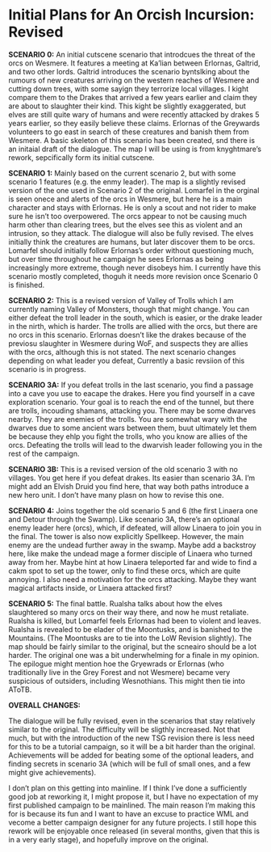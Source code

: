 # Initial Plans for An Orcish Incursion: Revised

**SCENARIO 0:** An initial cutscene scenario that introdcues the threat of the orcs on Wesmere. It features a meeting at Ka’lian between Erlornas, Galtrid, and two other lords. Galtrid introduces the scenario byntslking about the rumours of new creatures arriving on the western reaches of Wesmere and cutting down trees, with some sayign they terrorize local villages. I kight compare them to the Drakes that arrived a few years earlier and claim they are about to slaughter their kind. This kight be slightly exaggerated, but elves are still quite wary of humans and were recently attacked by drakes 5 years earlier, so they easily believe these claims. Erlornas of the Greywards volunteers to go east in search of these creatures and banish them from Wesmere. A basic skeleton of this scenario has been created, snd there is an initaial draft of the dialogue. The map I will be using is from knyghtmare’s rework, sepcifically form its initial cutscene.

**SCENARIO 1:** Mainly based on the current scenario 2, but with some scenario 1 features (e.g. the enmy leader). The map is a slightly revised version of the one used in Scenario 2 of the original. Lomarfel in the orginal is seen onece and alerts of the orcs in Wesmere, but here he is a main character and stays with Erlornas. He is only a scout and not rider to make sure he isn’t too overpowered. The orcs appear to not be causing much harm other than clearing trees, but the elves see this as violent and an intrusion, so they attack. The dialogue will also be fully revised. The elves initially think the creatures are humans, but later discover them to be orcs. Lomarfel should initially follow Erlornas’s order without questioning much, but over time throughout he campaign he sees Erlornas as being increasingly more extreme, though never disobeys him. I currently have this scenario mostly completed, thoguh it needs more revision once Scenario 0 is finished.

**SCENARIO 2:** This is a revised version of Valley of Trolls which I am currently naming Valley of Monsters, though that might change. You can either defeat the troll leader in the south, which is easier, or the drake leader in the nirth, which is harder. The trolls are allied with the orcs, but there are no orcs in this scenario. Erlornas doesn’t like the drakes because of the previosu slaughter in Wesmere during WoF, and suspects they are allies with the orcs, although this is not stated. The next scenario changes depending on what leader you defeat, Currently a basic revsiion of this scenario is in progress.

**SCENARIO 3A:** If you defeat trolls in the last scenario, you find a passage into a cave you use to eacape the drakes. Here you find yourself in a cave exploration scenario. Your goal is to reach the end of the tunnel, but there are trolls, incouding shamans, attacking you. There may be some dwarves nearby. They are enemies of the trolls. You are somewhat wary with the dwarves due to some ancient wars between them, buut ultimately let them be because they ehlp you fight the trolls, who you know are allies of the orcs. Defeating the trolls will lead to the dwarvish leader following you in the rest of the campaign.

**SCENARIO 3B:** This is a revised version of the old scenario 3 with no villages. You get here if you defeat drakes. Its easier than scenario 3A. I’m might add an Elvish Druid you find here, that way both paths introduce a new hero unit. I don’t have many plasn on how to revise this one.

**SCENARIO 4:** Joins together the old scenario 5 and 6 (the first Linaera one and Detour through the Swamp). Like scenario 3A, there’s an optional enemy leader here (orcs), which, if defeated, will allow Linaera to join you in the final. The tower is also now explicitly Spellkeep. However, the main enemy are the undead further away in the swamp. Maybe add a backstroy here, like make the undead mage a former disciple of Linaera who turned away from her. Maybe hint at how Linaera teleported far and wide to find a cakm spot to set up the tower, only to find these orcs, which are quite annoying. I also need a motivation for the orcs attacking. Maybe they want magical artifacts inside, or Linaera attacked first?

**SCENARIO 5:** The final battle. Rualsha talks about how the elves slaughtered so many orcs on their way there, and now he must retaliate. Rualsha is killed, but Lomarfel feels Erlornas had been to violent and leaves. Rualsha is revealed to be elader of the Moontusks, and is banished to the Mountains. (The Moontusks are to tie into the LoW Revision slightly). The map should be fairly similar to the original, but the scneairo should be a lot harder. The original one was a bit underwhelming for a finale in my opinion. The epilogue might mention hoe the Gryewrads or Erlornas (who traditionally
live in the Grey Forest and not Wesmere) became very suspicious of outsiders, including Wesnothians. This might then tie into AToTB.

**OVERALL CHANGES:**

The dialogue will be fully revised, even in the scenarios that stay relatively similar to the original. The difficulty will be sligthly increased. Not that much, but with the introduction of the new TSG revision there is less need for this to be a tutorial campaign, so it will be a bit harder than the original. Achievements will be added for beating some of the optional leaders, and finding secrets in scenario 3A (which will be full of small ones, and a few might give achievements).

I don’t plan on this getting into mainline. If I think I’ve done a sufficiently good job at reworking it, I might propose it, but I have no expectation of my first published campaign to be mainlined. The main reason I’m making this for is because its fun and I want to have an excuse to practice WML and vecome a better campaign designer for any future projects. I still hope this rework will be enjoyable once released (in several months, given that this is in a very early stage), and hopefully improve on the original.
